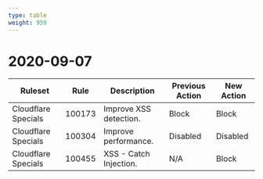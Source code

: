 ```yaml
---
type: table
weight: 959
---
```


# 2020-09-07

<TableWrap><table style="width: 100%">

<thead>
  <tr>
    <th>Ruleset</th>
    <th>Rule</th>
    <th>Description</th>
    <th>Previous Action</th>
    <th>New Action</th>
  </tr>
</thead>
<tbody>
  <tr>
    <td>Cloudflare Specials</td>
    <td>100173</td>
    <td>Improve XSS detection.</td>
    <td>Block</td>
    <td>Block</td>
  </tr>
  <tr>
    <td>Cloudflare Specials</td>
    <td>100304</td>
    <td>Improve performance.</td>
    <td>Disabled</td>
    <td>Disabled</td>
  </tr>
  <tr>
    <td>Cloudflare Specials</td>
    <td>100455</td>
    <td>XSS - Catch Injection.</td>
    <td>N/A</td>
    <td>Block</td>
  </tr>
</tbody>

</table></TableWrap>
